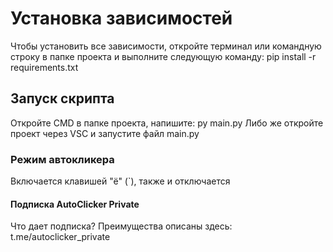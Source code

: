 # Установка зависимостей

Чтобы установить все зависимости, откройте терминал или командную строку в папке проекта и выполните следующую команду:
pip install -r requirements.txt

## Запуск скрипта

Откройте CMD в папке проекта, напишите:
py main.py
Либо же откройте проект через VSC и запустите файл main.py

### Режим автокликера

Включается клавишей "ё" (`), также и отключается

#### Подписка AutoClicker Private

Что дает подписка? Преимущества описаны здесь: t.me/autoclicker_private
